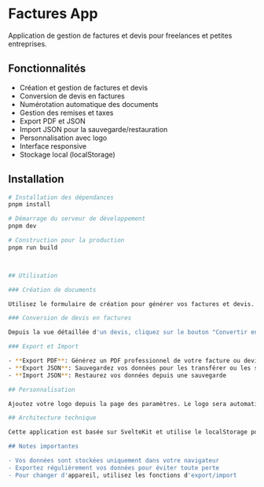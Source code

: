 # Factures App

Application de gestion de factures et devis pour freelances et petites entreprises.

## Fonctionnalités

- Création et gestion de factures et devis
- Conversion de devis en factures
- Numérotation automatique des documents
- Gestion des remises et taxes
- Export PDF et JSON
- Import JSON pour la sauvegarde/restauration
- Personnalisation avec logo
- Interface responsive
- Stockage local (localStorage)

## Installation

```bash
# Installation des dépendances
pnpm install

# Démarrage du serveur de développement
pnpm dev

# Construction pour la production
pnpm run build



## Utilisation

### Création de documents

Utilisez le formulaire de création pour générer vos factures et devis. Remplissez les informations du client, du prestataire et ajoutez les articles avec leurs prix.

### Conversion de devis en factures

Depuis la vue détaillée d'un devis, cliquez sur le bouton "Convertir en facture". Le système générera automatiquement une facture avec un numéro séquentiel et conservera la référence au devis d'origine.

### Export et Import

- **Export PDF**: Générez un PDF professionnel de votre facture ou devis
- **Export JSON**: Sauvegardez vos données pour les transférer ou les sauvegarder
- **Import JSON**: Restaurez vos données depuis une sauvegarde

## Personnalisation

Ajoutez votre logo depuis la page des paramètres. Le logo sera automatiquement intégré à vos documents avec un format optimisé.

## Architecture technique

Cette application est basée sur SvelteKit et utilise le localStorage pour la persistance des données. Aucune donnée n'est envoyée à un serveur externe.

## Notes importantes

- Vos données sont stockées uniquement dans votre navigateur
- Exportez régulièrement vos données pour éviter toute perte
- Pour changer d'appareil, utilisez les fonctions d'export/import
```
